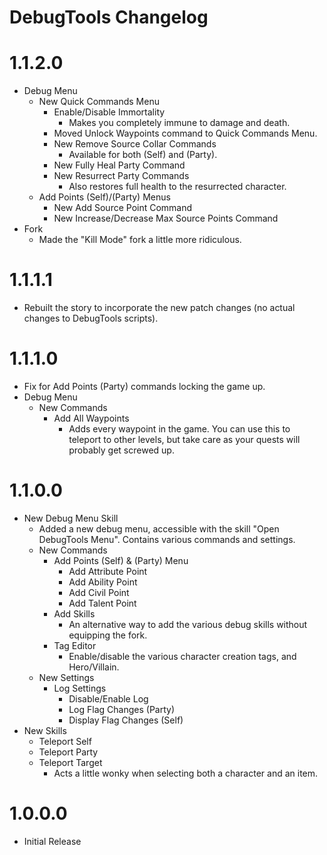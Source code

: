 DebugTools Changelog
=======
# 1.1.2.0
* Debug Menu
	* New Quick Commands Menu
		* Enable/Disable Immortality
			* Makes you completely immune to damage and death.
		* Moved Unlock Waypoints command to Quick Commands Menu.
		* New Remove Source Collar Commands
			* Available for both (Self) and (Party).
		* New Fully Heal Party Command
		* New Resurrect Party Commands
			* Also restores full health to the resurrected character.
	* Add Points (Self)/(Party) Menus
		* New Add Source Point Command
		* New Increase/Decrease Max Source Points Command
* Fork
	* Made the "Kill Mode" fork a little more ridiculous.
		
# 1.1.1.1
* Rebuilt the story to incorporate the new patch changes (no actual changes to DebugTools scripts).
			
# 1.1.1.0
* Fix for Add Points (Party) commands locking the game up.
* Debug Menu
	* New Commands
		* Add All Waypoints
			* Adds every waypoint in the game. You can use this to teleport to other levels, but take care as your quests will probably get screwed up.

# 1.1.0.0
* New Debug Menu Skill
	* Added a new debug menu, accessible with the skill "Open DebugTools Menu". Contains various commands and settings.
	* New Commands
		* Add Points (Self) & (Party) Menu
			* Add Attribute Point
			* Add Ability Point
			* Add Civil Point
			* Add Talent Point
		* Add Skills
			* An alternative way to add the various debug skills without equipping the fork.
		* Tag Editor
			* Enable/disable the various character creation tags, and Hero/Villain.
	* New Settings
		* Log Settings
			* Disable/Enable Log
			* Log Flag Changes (Party)
			* Display Flag Changes (Self)	
* New Skills
	* Teleport Self
	* Teleport Party
	* Teleport Target
		* Acts a little wonky when selecting both a character and an item.
# 1.0.0.0
* Initial Release
